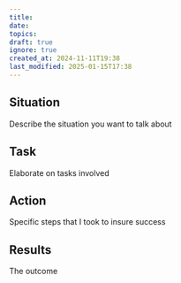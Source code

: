 ```yaml
---
title: 
date: 
topics: 
draft: true
ignore: true
created_at: 2024-11-11T19:38
last_modified: 2025-01-15T17:38
---
```


## Situation

Describe the situation you want to talk about

## Task

Elaborate on tasks involved

## Action

Specific steps that I took to insure success

## Results

The outcome